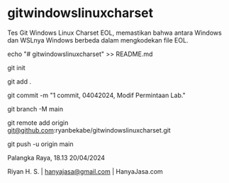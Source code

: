 # gitwindowslinuxcharset

Tes Git Windows Linux Charset EOL, memastikan bahwa antara Windows dan WSLnya Windows berbeda dalam mengkodekan file EOL.

echo "# gitwindowslinuxcharset" >> README.md

git init

git add .

git commit -m "1 commit, 04042024, Modif Permintaan Lab."

git branch -M main

git remote add origin git@github.com:ryanbekabe/gitwindowslinuxcharset.git

git push -u origin main


Palangka Raya, 18.13 20/04/2024

Riyan H. S. | hanyajasa@gmail.com | HanyaJasa.com
